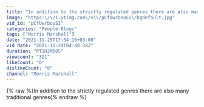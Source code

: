 ```yaml
---
title: "In addition to the strictly regulated genres there are also many traditional genres"
image: "https:\/\/i.ytimg.com\/vi\/pCfUwrbouSI\/hqdefault.jpg"
vid_id: "pCfUwrbouSI"
categories: "People-Blogs"
tags: ["Morris Marshall"]
date: "2021-11-25T17:54:16+03:00"
vid_date: "2021-11-24T04:48:38Z"
duration: "PT1H2M50S"
viewcount: "321"
likeCount: "0"
dislikeCount: "0"
channel: "Morris Marshall"
---
```

{% raw %}In addition to the strictly regulated genres there are also many traditional genres{% endraw %}
